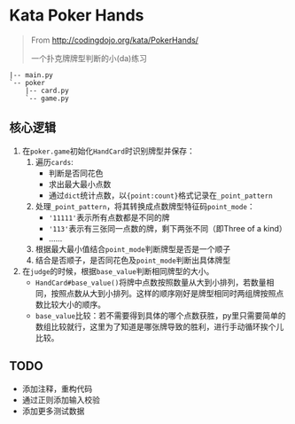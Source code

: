 # Kata Poker Hands

> From http://codingdojo.org/kata/PokerHands/
>
> 一个扑克牌牌型判断的小(da)练习

```plain
|-- main.py
`-- poker
    |-- card.py
    `-- game.py

```

## 核心逻辑

1. 在`poker.game`初始化`HandCard`时识别牌型并保存：  
    1. 遍历`cards`:
        - 判断是否同花色
        - 求出最大最小点数
        - 通过`dict`统计点数，以`{point:count}`格式记录在`_point_pattern`
    2. 处理`_point_pattern`，将其转换成点数牌型特征码`point_mode`：
        - `'11111'`表示所有点数都是不同的牌
        - `'113'`表示有三张同一点数的牌，剩下两张不同（即Three of a kind）
        - ......
    3. 根据最大最小值结合`point_mode`判断牌型是否是一个顺子
    4. 结合是否顺子，是否同花色及`point_mode`判断出具体牌型
2. 在`judge`的时候，根据`base_value`判断相同牌型的大小。
    - `HandCard#base_value()`将牌中点数按照数量从大到小排列，若数量相同，按照点数从大到小排列。这样的顺序刚好是牌型相同时两组牌按照点数比较大小的顺序。
    - `base_value`比较：若不需要得到具体的哪个点数获胜，py里只需要简单的数组比较就行，这里为了知道是哪张牌导致的胜利，进行手动循环挨个儿比较。

## TODO

- 添加注释，重构代码
- 通过正则添加输入校验
- 添加更多测试数据
